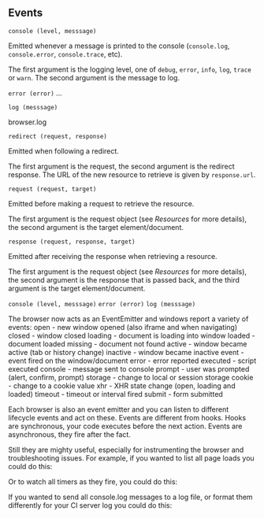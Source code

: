 ## Events

`console (level, messsage)`

Emitted whenever a message is printed to the console (`console.log`,
`console.error`, `console.trace`, etc).

The first argument is the logging level, one of `debug`, `error`, `info`, `log`,
`trace` or `warn`.  The second argument is the message to log.


`error (error)`
...

`log (messsage)`

browser.log


`redirect (request, response)`

Emitted when following a redirect.

The first argument is the request, the second argument is the redirect response.
The URL of the new resource to retrieve is given by `response.url`.

`request (request, target)`

Emitted before making a request to retrieve the resource.

The first argument is the request object (see *Resources* for more details), the
second argument is the target element/document.

`response (request, response, target)`

Emitted after receiving the response when retrieving a resource.

The first argument is the request object (see *Resources* for more details), the
second argument is the response that is passed back, and the third argument is
the target element/document.





`console (level, messsage)`
`error (error)`
`log (messsage)`




The browser now acts as an EventEmitter and windows report a variety of events:
open - new window opened (also iframe and when navigating)
closed - window closed
loading - document is loading into window
loaded - document loaded
missing - document not found
active - window became active (tab or history change)
inactive - window became inactive
event - event fired on the window/document
error - error reported
executed - script executed
console - message sent to console
prompt - user was prompted (alert, confirm, prompt)
storage - change to local or session storage
cookie - change to a cookie value
xhr - XHR state change (open, loading and loaded)
timeout - timeout or interval fired
submit - form submitted


Each browser is also an event emitter and you can listen to different lifecycle events and act on these. Events are different from hooks. Hooks are synchronous, your code executes before the next action. Events are asynchronous, they fire after the fact.

Still they are mighty useful, especially for instrumenting the browser and troubleshooting issues. For example, if you wanted to list all page loads you could do this:

Or to watch all timers as they fire, you could do this:

If you wanted to send all console.log messages to a log file, or format them differently for your CI server log you could do this:

